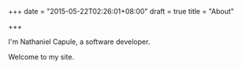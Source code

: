 +++
date = "2015-05-22T02:26:01+08:00"
draft = true
title = "About"

+++

I'm Nathaniel Capule, a software developer. 

Welcome to my site.
